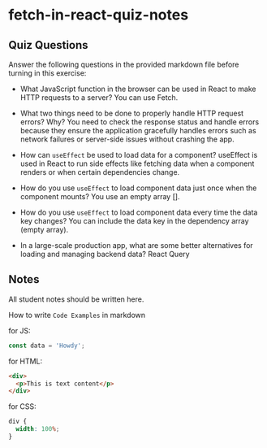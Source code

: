 # fetch-in-react-quiz-notes

## Quiz Questions

Answer the following questions in the provided markdown file before turning in this exercise:

- What JavaScript function in the browser can be used in React to make HTTP requests to a server?
  You can use Fetch.

- What two things need to be done to properly handle HTTP request errors? Why?
  You need to check the response status and handle errors because they ensure the application gracefully handles errors such as network failures or server-side issues without crashing the app.

- How can `useEffect` be used to load data for a component?
  useEffect is used in React to run side effects like fetching data when a component renders or when certain dependencies change.

- How do you use `useEffect` to load component data just once when the component mounts?
  You use an empty array [].

- How do you use `useEffect` to load component data every time the data key changes?
  You can include the data key in the dependency array (empty array).

- In a large-scale production app, what are some better alternatives for loading and managing backend data?
  React Query

## Notes

All student notes should be written here.

How to write `Code Examples` in markdown

for JS:

```javascript
const data = 'Howdy';
```

for HTML:

```html
<div>
  <p>This is text content</p>
</div>
```

for CSS:

```css
div {
  width: 100%;
}
```
